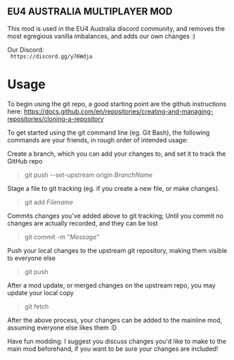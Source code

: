 ## EU4 AUSTRALIA MULTIPLAYER MOD
This mod is used in the EU4 Australia discord community, and removes the most egregious vanilla imbalances, and adds our own changes :)

Our Discord:  
` https://discord.gg/y76Wdja`

# Usage
To begin using the git repo, a good starting point are the github instructions here:
https://docs.github.com/en/repositories/creating-and-managing-repositories/cloning-a-repository

To get started using the git command line (eg. Git Bash), the following commands are your friends, in rough order of intended usage:  

Create a branch, which you can add your changes to, and set it to track the GitHub repo
>git push --set-upstream origin *BranchName*  


 Stage a file to git tracking (eg. if you create a new file, or make changes). 
>git add *Filename*


 Commits changes you've added above to git tracking; Until you commit no changes are actually recorded, and they can be lost
>git commit -m "*Message*"
 

 Push your local changes to the upstream git repository, making them visible to everyone else
>git push
 

 After a mod update, or merged changes on the upstream repo, you may update your local copy
 >git fetch

After the above process, your changes can be added to the mainline mod, assuming everyone else likes them :D

Have fun modding. I suggest you discuss changes you'd like to make to the main mod beforehand, if you want to be sure your changes are included!




